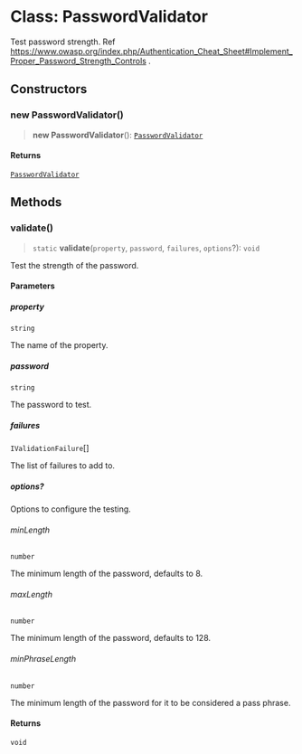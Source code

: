 # Class: PasswordValidator

Test password strength.
Ref https://www.owasp.org/index.php/Authentication_Cheat_Sheet#Implement_Proper_Password_Strength_Controls .

## Constructors

### new PasswordValidator()

> **new PasswordValidator**(): [`PasswordValidator`](PasswordValidator.md)

#### Returns

[`PasswordValidator`](PasswordValidator.md)

## Methods

### validate()

> `static` **validate**(`property`, `password`, `failures`, `options`?): `void`

Test the strength of the password.

#### Parameters

##### property

`string`

The name of the property.

##### password

`string`

The password to test.

##### failures

`IValidationFailure`[]

The list of failures to add to.

##### options?

Options to configure the testing.

###### minLength

`number`

The minimum length of the password, defaults to 8.

###### maxLength

`number`

The minimum length of the password, defaults to 128.

###### minPhraseLength

`number`

The minimum length of the password for it to be considered a pass phrase.

#### Returns

`void`
